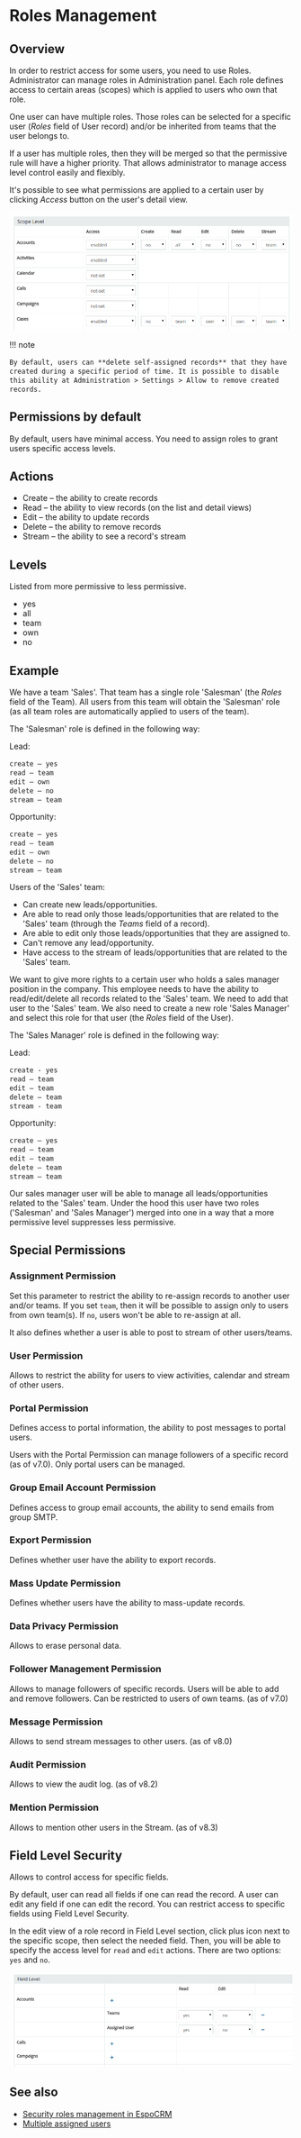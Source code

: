 # Roles Management

## Overview

In order to restrict access for some users, you need to use Roles. Administrator can manage roles in Administration panel. Each role defines access to certain areas (scopes) which is applied to users who own that role.

One user can have multiple roles. Those roles can be selected for a specific user (*Roles* field of User record) and/or be inherited from teams that the user belongs to.

If a user has multiple roles, then they will be merged so that the permissive rule will have a higher priority. That allows administrator to manage access level control easily and flexibly.

It's possible to see what permissions are applied to a certain user by clicking *Access* button on the user's detail view.

![1](https://raw.githubusercontent.com/espocrm/documentation/master/docs/_static/images/administration/roles-management/scope-level.png)

!!! note

    By default, users can **delete self-assigned records** that they have created during a specific period of time. It is possible to disable this ability at Administration > Settings > Allow to remove created records.

## Permissions by default

By default, users have minimal access. You need to assign roles to grant users specific access levels.

## Actions

* Create – the ability to create records
* Read – the ability to view records (on the list and detail views)
* Edit – the ability to update records
* Delete – the ability to remove records
* Stream – the ability to see a record's stream

## Levels

Listed from more permissive to less permissive.

* yes
* all
* team
* own
* no

## Example

We have a team 'Sales'. That team has a single role 'Salesman' (the *Roles* field of the Team). All users from this team will obtain the 'Salesman' role (as all team roles are automatically applied to users of the team).

The 'Salesman' role is defined in the following way:

Lead:

```
create – yes
read – team
edit – own
delete – no
stream – team
```

Opportunity:

```
create – yes
read – team
edit – own
delete – no
stream – team
```

Users of the 'Sales' team:

* Can create new leads/opportunities.
* Are able to read only those leads/opportunities that are related to the 'Sales' team (through the *Teams* field of a record).
* Are able to edit only those leads/opportunities that they are assigned to.
* Can't remove any lead/opportunity.
* Have access to the stream of leads/opportunities that are related to the 'Sales' team.

We want to give more rights to a certain user who holds a sales manager position in the company. This employee needs to have the ability to read/edit/delete all records related to the 'Sales' team. We need to add that user to the 'Sales' team. We also need to create a new role 'Sales Manager' and select this role for that user (the *Roles* field of the User).

The 'Sales Manager' role is defined in the following way:

Lead:

```
create - yes
read – team
edit – team
delete – team
stream - team
```

Opportunity:

```
create – yes
read – team
edit – team
delete – team
stream – team
```

Our sales manager user will be able to manage all leads/opportunities related to the 'Sales' team. Under the hood this user have two roles ('Salesman' and 'Sales Manager') merged into one in a way that a more permissive level suppresses less permissive.

## Special Permissions

### Assignment Permission

Set this parameter to restrict the ability to re-assign records to another user and/or teams. If you set `team`, then it will be possible to assign only to users from own team(s). If `no`, users won't be able to re-assign at all.

It also defines whether a user is able to post to stream of other users/teams.

### User Permission

Allows to restrict the ability for users to view activities, calendar and stream of other users.

### Portal Permission

Defines access to portal information, the ability to post messages to portal users.

Users with the Portal Permission can manage followers of a specific record (as of v7.0). Only portal users can be managed.

### Group Email Account Permission

Defines access to group email accounts, the ability to send emails from group SMTP.

### Export Permission

Defines whether user have the ability to export records.

### Mass Update Permission

Defines whether users have the ability to mass-update records.

### Data Privacy Permission

Allows to erase personal data.

### Follower Management Permission

Allows to manage followers of specific records. Users will be able to add and remove followers. Can be restricted to users of own teams. (as of v7.0)

### Message Permission

Allows to send stream messages to other users. (as of v8.0)

### Audit Permission

Allows to view the audit log. (as of v8.2)

### Mention Permission

Allows to mention other users in the Stream. (as of v8.3)

## Field Level Security

Allows to control access for specific fields.

By default, user can read all fields if one can read the record. A user can edit any field if one can edit the record. You can restrict access to specific fields using Field Level Security.

In the edit view of a role record in Field Level section, click plus icon next to the specific scope, then select the needed field. Then, you will be able to specify the access level for `read` and `edit` actions. There are two options: `yes` and `no`.

![2](https://raw.githubusercontent.com/espocrm/documentation/master/docs/_static/images/administration/roles-management/field-level-secutiry.png)

## See also

* [Security roles management in EspoCRM](https://www.espocrm.com/tips/security-roles/)
* [Multiple assigned users](multiple-assigned-users.md)
